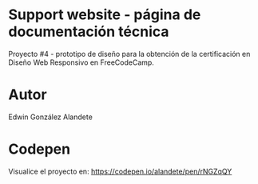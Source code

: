 # Support website - página de documentación técnica
Proyecto #4 - prototipo de diseño para la obtención de la certificación en Diseño Web Responsivo en FreeCodeCamp.

# Autor
Edwin González Alandete

# Codepen
Visualice el proyecto en: https://codepen.io/alandete/pen/rNGZqQY